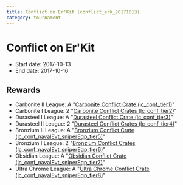 ```yaml
---
title: Conflict on Er'Kit (conflict_erk_20171013)
category: tournament
---
```

# Conflict on Er'Kit

  * Start date: 2017-10-13
  * End date: 2017-10-16

## Rewards

  * Carbonite II League: A "[Carbonite Conflict Crate (lc_conf_tier1)](lc_conf_tier1.html)"
  * Carbonite I League: 2 "[Carbonite Conflict Crates (lc_conf_tier2)](lc_conf_tier2.html)"
  * Durasteel I League: A "[Durasteel Conflict Crate (lc_conf_tier3)](lc_conf_tier3.html)"
  * Durasteel II League: 2 "[Durasteel Conflict Crates (lc_conf_tier4)](lc_conf_tier4.html)"
  * Bronzium II League: A "[Bronzium Conflict Crate (lc_conf_navalEvt_sniperEqp_tier5)](lc_conf_navalEvt_sniperEqp_tier5.html)"
  * Bronzium I League: 2 "[Bronzium Conflict Crates (lc_conf_navalEvt_sniperEqp_tier6)](lc_conf_navalEvt_sniperEqp_tier6.html)"
  * Obsidian League: A "[Obsidian Conflict Crate (lc_conf_navalEvt_sniperEqp_tier7)](lc_conf_navalEvt_sniperEqp_tier7.html)"
  * Ultra Chrome League: A "[Ultra Chrome Conflict Crate (lc_conf_navalEvt_sniperEqp_tier8)](lc_conf_navalEvt_sniperEqp_tier8.html)"
